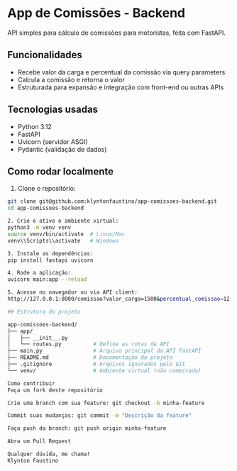 # App de Comissões - Backend

API simples para cálculo de comissões para motoristas, feita com FastAPI.

## Funcionalidades

- Recebe valor da carga e percentual da comissão via query parameters
- Calcula a comissão e retorna o valor
- Estruturada para expansão e integração com front-end ou outras APIs

## Tecnologias usadas

- Python 3.12
- FastAPI
- Uvicorn (servidor ASGI)
- Pydantic (validação de dados)

## Como rodar localmente

1. Clone o repositório:
```bash
git clone git@github.com:klyntonfaustino/app-comissoes-backend.git
cd app-comissoes-backend

2. Crie e ative o ambiente virtual:
python3 -m venv venv
source venv/bin/activate  # Linux/Mac
venv\\Scripts\\activate   # Windows

3. Instale as dependências:
pip install fastapi uvicorn

4. Rode a aplicação:
uvicorn main:app --reload

5. Acesse no navegador ou via API client:
http://127.0.0.1:8000/comissao?valor_carga=1500&percentual_comissao=12

## Estrutura do projeto

app-comissoes-backend/
├── app/
│   ├── __init__.py
│   └── routes.py          # Define as rotas da API
├── main.py                # Arquivo principal da API FastAPI
├── README.md              # Documentação do projeto
├── .gitignore             # Arquivos ignorados pelo Git
└── venv/                  # Ambiente virtual (não commitado)

Como contribuir
Faça um fork deste repositório

Crie uma branch com sua feature: git checkout -b minha-feature

Commit suas mudanças: git commit -m "Descrição da feature"

Faça push da branch: git push origin minha-feature

Abra um Pull Request

Qualquer dúvida, me chama!
Klynton Faustino
